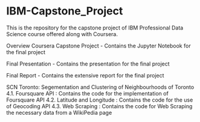# IBM-Capstone_Project
This is the repository for the capstone project of IBM Professional Data Science course offered along with Coursera.

Overview
Coursera Capstone Project - Contains the Jupyter Notebook for the final project

Final Presentation - Contains the presentation for the final project

Final Report - Contains the extensive report for the final project

SCN Toronto: Segementation and Clustering of Neighbourhoods of Toronto
4.1. Foursquare API : Contains the code for the implementation of Foursquare API
4.2. Latitude and Longitude : Contains the code for the use of Geocoding API
4.3. Web Scraping : Contains the code for Web Scraping the necessary data from a WikiPedia page

